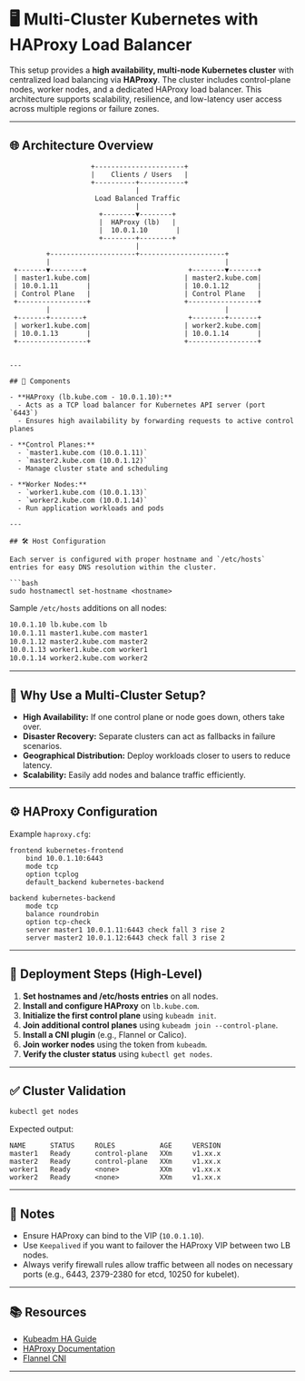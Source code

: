 


# 🖥️ Multi-Cluster Kubernetes with HAProxy Load Balancer

This setup provides a **high availability, multi-node Kubernetes cluster** with centralized load balancing via **HAProxy**. The cluster includes control-plane nodes, worker nodes, and a dedicated HAProxy load balancer. This architecture supports scalability, resilience, and low-latency user access across multiple regions or failure zones.

---

## 🌐 Architecture Overview


```
                    +----------------------+
                    |    Clients / Users   |
                    +----------+-----------+
                               |
                     Load Balanced Traffic
                               |
                      +--------▼--------+
                      |  HAProxy (lb)   |
                      |  10.0.1.10       |
                      +--------+--------+
                               |
         +---------------------+---------------------+
         |                                           |
 +-------▼--------+                         +--------▼-------+
 | master1.kube.com|                       | master2.kube.com|
 | 10.0.1.11       |                       | 10.0.1.12       |
 | Control Plane   |                       | Control Plane   |
 +-----------------+                       +-----------------+
         |                                           |
 +-------+--------+                         +--------+-------+
 | worker1.kube.com|                       | worker2.kube.com|
 | 10.0.1.13       |                       | 10.0.1.14       |
 +-----------------+                       +-----------------+
```

````

---

## 🧩 Components

- **HAProxy (lb.kube.com - 10.0.1.10):**
  - Acts as a TCP load balancer for Kubernetes API server (port `6443`)
  - Ensures high availability by forwarding requests to active control planes

- **Control Planes:**
  - `master1.kube.com (10.0.1.11)`
  - `master2.kube.com (10.0.1.12)`
  - Manage cluster state and scheduling

- **Worker Nodes:**
  - `worker1.kube.com (10.0.1.13)`
  - `worker2.kube.com (10.0.1.14)`
  - Run application workloads and pods

---

## 🛠️ Host Configuration

Each server is configured with proper hostname and `/etc/hosts` entries for easy DNS resolution within the cluster.

```bash
sudo hostnamectl set-hostname <hostname>
````

Sample `/etc/hosts` additions on all nodes:

```bash
10.0.1.10 lb.kube.com lb
10.0.1.11 master1.kube.com master1
10.0.1.12 master2.kube.com master2
10.0.1.13 worker1.kube.com worker1
10.0.1.14 worker2.kube.com worker2
```

---

## 🔁 Why Use a Multi-Cluster Setup?

* **High Availability:** If one control plane or node goes down, others take over.
* **Disaster Recovery:** Separate clusters can act as fallbacks in failure scenarios.
* **Geographical Distribution:** Deploy workloads closer to users to reduce latency.
* **Scalability:** Easily add nodes and balance traffic efficiently.

---

## ⚙️ HAProxy Configuration

Example `haproxy.cfg`:

```haproxy
frontend kubernetes-frontend
    bind 10.0.1.10:6443
    mode tcp
    option tcplog
    default_backend kubernetes-backend

backend kubernetes-backend
    mode tcp
    balance roundrobin
    option tcp-check
    server master1 10.0.1.11:6443 check fall 3 rise 2
    server master2 10.0.1.12:6443 check fall 3 rise 2
```

---

## 🚀 Deployment Steps (High-Level)

1. **Set hostnames and /etc/hosts entries** on all nodes.
2. **Install and configure HAProxy** on `lb.kube.com`.
3. **Initialize the first control plane** using `kubeadm init`.
4. **Join additional control planes** using `kubeadm join --control-plane`.
5. **Install a CNI plugin** (e.g., Flannel or Calico).
6. **Join worker nodes** using the token from `kubeadm`.
7. **Verify the cluster status** using `kubectl get nodes`.

---

## ✅ Cluster Validation

```bash
kubectl get nodes
```

Expected output:

```
NAME      STATUS     ROLES           AGE     VERSION
master1   Ready      control-plane   XXm     v1.xx.x
master2   Ready      control-plane   XXm     v1.xx.x
worker1   Ready      <none>          XXm     v1.xx.x
worker2   Ready      <none>          XXm     v1.xx.x
```

---

## 📌 Notes

* Ensure HAProxy can bind to the VIP (`10.0.1.10`).
* Use `Keepalived` if you want to failover the HAProxy VIP between two LB nodes.
* Always verify firewall rules allow traffic between all nodes on necessary ports (e.g., 6443, 2379-2380 for etcd, 10250 for kubelet).

---

## 📚 Resources

* [Kubeadm HA Guide](https://kubernetes.io/docs/setup/production-environment/tools/kubeadm/high-availability/)
* [HAProxy Documentation](https://www.haproxy.org/)
* [Flannel CNI](https://github.com/flannel-io/flannel)

---

